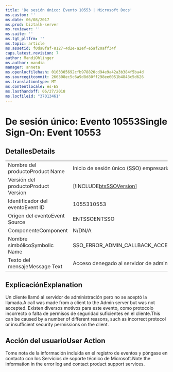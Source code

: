 ```yaml
---
title: 'De sesión único: Evento 10553 | Microsoft Docs'
ms.custom: ''
ms.date: 06/08/2017
ms.prod: biztalk-server
ms.reviewer: ''
ms.suite: ''
ms.tgt_pltfrm: ''
ms.topic: article
ms.assetid: f0da8faf-8127-4d2e-a2ef-e5af20aff34f
caps.latest.revision: 7
author: MandiOhlinger
ms.author: mandia
manager: anneta
ms.openlocfilehash: 0103305692cfb978820cd94e9a42a3b384f5ba4d
ms.sourcegitcommit: 266308ec5c6a9d8d80ff298ee6051b4843c5d626
ms.translationtype: MT
ms.contentlocale: es-ES
ms.lasthandoff: 06/27/2018
ms.locfileid: "37013461"
---
```

# <a name="single-sign-on-event-10553"></a><span data-ttu-id="760fe-102">De sesión único: Evento 10553</span><span class="sxs-lookup"><span data-stu-id="760fe-102">Single Sign-On: Event 10553</span></span>
## <a name="details"></a><span data-ttu-id="760fe-103">Detalles</span><span class="sxs-lookup"><span data-stu-id="760fe-103">Details</span></span>  
  
|                 |                                                            |
|-----------------|------------------------------------------------------------|
|  <span data-ttu-id="760fe-104">Nombre del producto</span><span class="sxs-lookup"><span data-stu-id="760fe-104">Product Name</span></span>   |                 <span data-ttu-id="760fe-105">Inicio de sesión único (SSO) empresarial</span><span class="sxs-lookup"><span data-stu-id="760fe-105">Enterprise Single Sign-On</span></span>                  |
| <span data-ttu-id="760fe-106">Versión del producto</span><span class="sxs-lookup"><span data-stu-id="760fe-106">Product Version</span></span> | [!INCLUDE[btsSSOVersion](../includes/btsssoversion-md.md)] |
|    <span data-ttu-id="760fe-107">Identificador del evento</span><span class="sxs-lookup"><span data-stu-id="760fe-107">Event ID</span></span>     |                           <span data-ttu-id="760fe-108">10553</span><span class="sxs-lookup"><span data-stu-id="760fe-108">10553</span></span>                            |
|  <span data-ttu-id="760fe-109">Origen del evento</span><span class="sxs-lookup"><span data-stu-id="760fe-109">Event Source</span></span>   |                           <span data-ttu-id="760fe-110">ENTSSO</span><span class="sxs-lookup"><span data-stu-id="760fe-110">ENTSSO</span></span>                           |
|    <span data-ttu-id="760fe-111">Componente</span><span class="sxs-lookup"><span data-stu-id="760fe-111">Component</span></span>    |                            <span data-ttu-id="760fe-112">N/D</span><span class="sxs-lookup"><span data-stu-id="760fe-112">N/A</span></span>                             |
|  <span data-ttu-id="760fe-113">Nombre simbólico</span><span class="sxs-lookup"><span data-stu-id="760fe-113">Symbolic Name</span></span>  |           <span data-ttu-id="760fe-114">SSO_ERROR_ADMIN_CALLBACK_ACCESS_DENIED</span><span class="sxs-lookup"><span data-stu-id="760fe-114">SSO_ERROR_ADMIN_CALLBACK_ACCESS_DENIED</span></span>           |
|  <span data-ttu-id="760fe-115">Texto del mensaje</span><span class="sxs-lookup"><span data-stu-id="760fe-115">Message Text</span></span>   |               <span data-ttu-id="760fe-116">Acceso denegado al servidor de administración.%r</span><span class="sxs-lookup"><span data-stu-id="760fe-116">Admin server access denied.%r</span></span>                |
  
## <a name="explanation"></a><span data-ttu-id="760fe-117">Explicación</span><span class="sxs-lookup"><span data-stu-id="760fe-117">Explanation</span></span>  
 <span data-ttu-id="760fe-118">Un cliente llamó al servidor de administración pero no se aceptó la llamada.</span><span class="sxs-lookup"><span data-stu-id="760fe-118">A call was made from a client to the Admin server but was not accepted.</span></span> <span data-ttu-id="760fe-119">Existen diversos motivos para este evento, como protocolo incorrecto o falta de permisos de seguridad suficientes en el cliente.</span><span class="sxs-lookup"><span data-stu-id="760fe-119">This can be caused by a number of different reasons, such as incorrect protocol or insufficient security permissions on the client.</span></span>  
  
## <a name="user-action"></a><span data-ttu-id="760fe-120">Acción del usuario</span><span class="sxs-lookup"><span data-stu-id="760fe-120">User Action</span></span>  
 <span data-ttu-id="760fe-121">Tome nota de la información incluida en el registro de eventos y póngase en contacto con los Servicios de soporte técnico de Microsoft.</span><span class="sxs-lookup"><span data-stu-id="760fe-121">Note the information in the error log and contact product support services.</span></span>